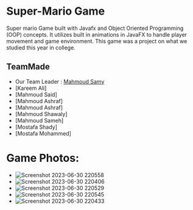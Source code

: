 # Super-Mario Game

Super mario Game built with Javafx and Object Oriented Programming (OOP) concepts.
It utilizes built in animations in JavaFX to handle player movement and game environment.
This game was a project on what we studied this year in college.

## TeamMade
- Our Team Leader : [Mahmoud Samy](https://github.com/MahmoudSamy511)
- [Kareem Ali]
- [Mahmoud Said]
- [Mahmoud Ashraf]
- [Mahmoud Ashraf]
- [Mahmoud Shawaly]
- [Mahmoud Sameh]
- [Mostafa Shady]
- [Mostafa Mohammed]
  
# Game Photos:
* ![Screenshot 2023-06-30 220558](https://github.com/karamYaseen/Super-mario/assets/120105254/300d94ae-c0fe-4154-8ad6-63de0b925ef5)
* ![Screenshot 2023-06-30 220406](https://github.com/karamYaseen/Super-mario/assets/120105254/1a0ec87c-8e9a-47b1-8e22-eac906a2a1c2)
* ![Screenshot 2023-06-30 220529](https://github.com/karamYaseen/Super-mario/assets/120105254/b5b94768-a65f-4c1b-89ca-71940756f5f2)
* ![Screenshot 2023-06-30 220545](https://github.com/karamYaseen/Super-mario/assets/120105254/11832b28-092a-48f1-b53f-87eb1798741e)
* ![Screenshot 2023-06-30 220433](https://github.com/karamYaseen/Super-mario/assets/120105254/2649300f-9aba-46e0-b7a9-cc5b05d22db9)
